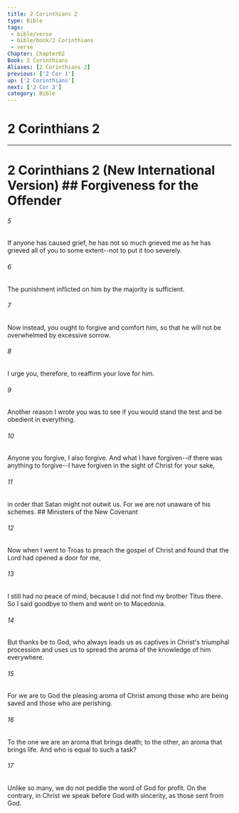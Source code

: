 ```yaml
---
title: 2 Corinthians 2
type: Bible
tags:
 - bible/verse
 - bible/book/2 Corinthians
 - verse
Chapter: Chapter02
Book: 2 Corinthians
Aliases: [2 Corinthians 2]
previous: ['2 Cor 1']
up: ['2 Corinthians']
next: ['2 Cor 3']
category: Bible
---
```

# 2 Corinthians 2

***
# 2 Corinthians 2 (New International Version) ## Forgiveness for the Offender 

###### 5 
If anyone has caused grief, he has not so much grieved me as he has grieved all of you to some extent--not to put it too severely. 

###### 6 
The punishment inflicted on him by the majority is sufficient. 

###### 7 
Now instead, you ought to forgive and comfort him, so that he will not be overwhelmed by excessive sorrow. 

###### 8 
I urge you, therefore, to reaffirm your love for him. 

###### 9 
Another reason I wrote you was to see if you would stand the test and be obedient in everything. 

###### 10 
Anyone you forgive, I also forgive. And what I have forgiven--if there was anything to forgive--I have forgiven in the sight of Christ for your sake, 

###### 11 
in order that Satan might not outwit us. For we are not unaware of his schemes. ## Ministers of the New Covenant 

###### 12 
Now when I went to Troas to preach the gospel of Christ and found that the Lord had opened a door for me, 

###### 13 
I still had no peace of mind, because I did not find my brother Titus there. So I said goodbye to them and went on to Macedonia. 

###### 14 
But thanks be to God, who always leads us as captives in Christ's triumphal procession and uses us to spread the aroma of the knowledge of him everywhere. 

###### 15 
For we are to God the pleasing aroma of Christ among those who are being saved and those who are perishing. 

###### 16 
To the one we are an aroma that brings death; to the other, an aroma that brings life. And who is equal to such a task? 

###### 17 
Unlike so many, we do not peddle the word of God for profit. On the contrary, in Christ we speak before God with sincerity, as those sent from God. 
